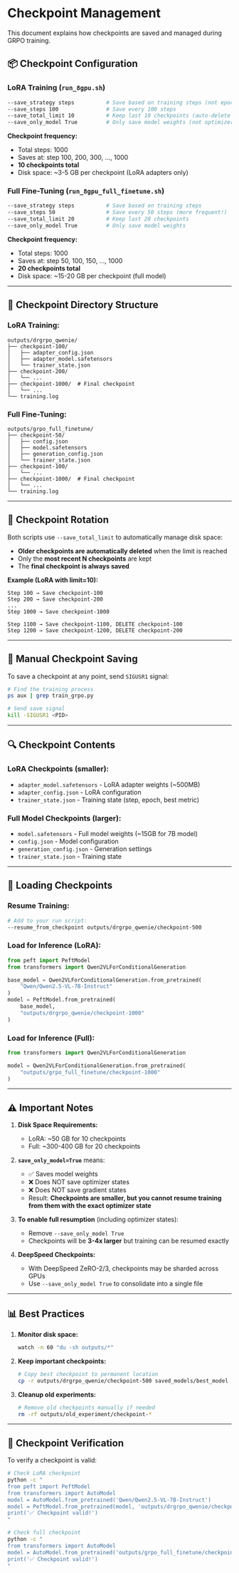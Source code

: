 # Checkpoint Management

This document explains how checkpoints are saved and managed during GRPO training.

## 📦 **Checkpoint Configuration**

### **LoRA Training** (`run_8gpu.sh`)

```bash
--save_strategy steps          # Save based on training steps (not epochs)
--save_steps 100               # Save every 100 steps
--save_total_limit 10          # Keep last 10 checkpoints (auto-delete older ones)
--save_only_model True         # Only save model weights (not optimizer states)
```

**Checkpoint frequency:**
- Total steps: 1000
- Saves at: step 100, 200, 300, ..., 1000
- **10 checkpoints total**
- Disk space: ~3-5 GB per checkpoint (LoRA adapters only)

### **Full Fine-Tuning** (`run_8gpu_full_finetune.sh`)

```bash
--save_strategy steps          # Save based on training steps
--save_steps 50                # Save every 50 steps (more frequent!)
--save_total_limit 20          # Keep last 20 checkpoints
--save_only_model True         # Only save model weights
```

**Checkpoint frequency:**
- Total steps: 1000
- Saves at: step 50, 100, 150, ..., 1000
- **20 checkpoints total**
- Disk space: ~15-20 GB per checkpoint (full model)

---

## 📂 **Checkpoint Directory Structure**

### LoRA Training:
```
outputs/drgrpo_qwenie/
├── checkpoint-100/
│   ├── adapter_config.json
│   ├── adapter_model.safetensors
│   └── trainer_state.json
├── checkpoint-200/
│   └── ...
├── checkpoint-1000/  # Final checkpoint
│   └── ...
└── training.log
```

### Full Fine-Tuning:
```
outputs/grpo_full_finetune/
├── checkpoint-50/
│   ├── config.json
│   ├── model.safetensors
│   ├── generation_config.json
│   └── trainer_state.json
├── checkpoint-100/
│   └── ...
├── checkpoint-1000/  # Final checkpoint
│   └── ...
└── training.log
```

---

## 🔄 **Checkpoint Rotation**

Both scripts use `--save_total_limit` to automatically manage disk space:

- **Older checkpoints are automatically deleted** when the limit is reached
- Only the **most recent N checkpoints** are kept
- The **final checkpoint is always saved**

**Example (LoRA with limit=10):**
```
Step 100 → Save checkpoint-100
Step 200 → Save checkpoint-200
...
Step 1000 → Save checkpoint-1000

Step 1100 → Save checkpoint-1100, DELETE checkpoint-100
Step 1200 → Save checkpoint-1200, DELETE checkpoint-200
```

---

## 💾 **Manual Checkpoint Saving**

To save a checkpoint at any point, send `SIGUSR1` signal:
```bash
# Find the training process
ps aux | grep train_grpo.py

# Send save signal
kill -SIGUSR1 <PID>
```

---

## 🔍 **Checkpoint Contents**

### LoRA Checkpoints (smaller):
- `adapter_model.safetensors` - LoRA adapter weights (~500MB)
- `adapter_config.json` - LoRA configuration
- `trainer_state.json` - Training state (step, epoch, best metric)

### Full Model Checkpoints (larger):
- `model.safetensors` - Full model weights (~15GB for 7B model)
- `config.json` - Model configuration
- `generation_config.json` - Generation settings
- `trainer_state.json` - Training state

---

## 🚀 **Loading Checkpoints**

### Resume Training:
```bash
# Add to your run script:
--resume_from_checkpoint outputs/drgrpo_qwenie/checkpoint-500
```

### Load for Inference (LoRA):
```python
from peft import PeftModel
from transformers import Qwen2VLForConditionalGeneration

base_model = Qwen2VLForConditionalGeneration.from_pretrained(
    "Qwen/Qwen2.5-VL-7B-Instruct"
)
model = PeftModel.from_pretrained(
    base_model,
    "outputs/drgrpo_qwenie/checkpoint-1000"
)
```

### Load for Inference (Full):
```python
from transformers import Qwen2VLForConditionalGeneration

model = Qwen2VLForConditionalGeneration.from_pretrained(
    "outputs/grpo_full_finetune/checkpoint-1000"
)
```

---

## ⚠️ **Important Notes**

1. **Disk Space Requirements:**
   - LoRA: ~50 GB for 10 checkpoints
   - Full: ~300-400 GB for 20 checkpoints

2. **`save_only_model=True`** means:
   - ✅ Saves model weights
   - ❌ Does NOT save optimizer states
   - ❌ Does NOT save gradient states
   - Result: **Checkpoints are smaller, but you cannot resume training from them with the exact optimizer state**

3. **To enable full resumption** (including optimizer states):
   - Remove `--save_only_model True`
   - Checkpoints will be **3-4x larger** but training can be resumed exactly

4. **DeepSpeed Checkpoints:**
   - With DeepSpeed ZeRO-2/3, checkpoints may be sharded across GPUs
   - Use `--save_only_model True` to consolidate into a single file

---

## 📊 **Best Practices**

1. **Monitor disk space:**
   ```bash
   watch -n 60 "du -sh outputs/*"
   ```

2. **Keep important checkpoints:**
   ```bash
   # Copy best checkpoint to permanent location
   cp -r outputs/drgrpo_qwenie/checkpoint-500 saved_models/best_model
   ```

3. **Cleanup old experiments:**
   ```bash
   # Remove old checkpoints manually if needed
   rm -rf outputs/old_experiment/checkpoint-*
   ```

---

## 🎯 **Checkpoint Verification**

To verify a checkpoint is valid:
```bash
# Check LoRA checkpoint
python -c "
from peft import PeftModel
from transformers import AutoModel
model = AutoModel.from_pretrained('Qwen/Qwen2.5-VL-7B-Instruct')
model = PeftModel.from_pretrained(model, 'outputs/drgrpo_qwenie/checkpoint-100')
print('✅ Checkpoint valid!')
"

# Check full checkpoint
python -c "
from transformers import AutoModel
model = AutoModel.from_pretrained('outputs/grpo_full_finetune/checkpoint-100')
print('✅ Checkpoint valid!')
"
```

